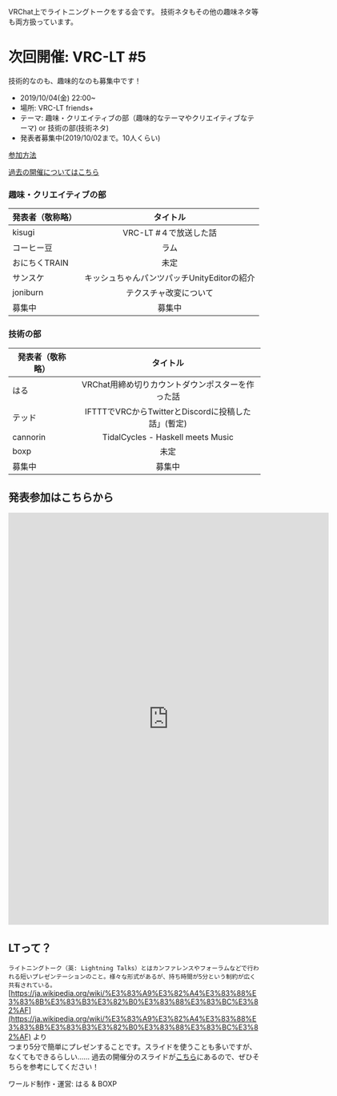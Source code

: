 VRChat上でライトニングトークをする会です。
技術ネタもその他の趣味ネタ等も両方扱っています。

# 次回開催: VRC-LT #5
技術的なのも、趣味的なのも募集中です！
* 2019/10/04(金) 22:00~ 
* 場所: VRC-LT friends+
* テーマ: 趣味・クリエイティブの部（趣味的なテーマやクリエイティブなテーマ) or 技術の部(技術ネタ) 
* 発表者募集中(2019/10/02まで。10人くらい)


[参加方法](about.md)

[過去の開催についてはこちら](past-events.md)  

### 趣味・クリエイティブの部

| 発表者（敬称略）| タイトル　|
| ------------- |:-------------:|
| kisugi | VRC-LT #４で放送した話 |
| コーヒー豆 | ラム |
| おにちくTRAIN | 未定 |
| サンスケ | キッシュちゃんパンツパッチUnityEditorの紹介 |
| joniburn | テクスチャ改変について |
| 募集中 | 募集中 |

### 技術の部

| 発表者（敬称略）| タイトル　|
| ------------- |:-------------:|
| はる | VRChat用締め切りカウントダウンポスターを作った話 |
| テッド | IFTTTでVRCからTwitterとDiscordに投稿した話」(暫定) |
| cannorin | TidalCycles - Haskell meets Music |
| boxp | 未定 |
| 募集中 | 募集中 |


## 発表参加はこちらから

<iframe src="https://docs.google.com/forms/d/e/1FAIpQLScrAHEJMv8E869yw1ASGO7gJm-XEwqWk_tNymPJoNIPWKNMaQ/viewform?embedded=true" width="640" height="823" frameborder="0" marginheight="0" marginwidth="0">Loading…</iframe>


## LTって？
```ライトニングトーク（英: Lightning Talks）とはカンファレンスやフォーラムなどで行われる短いプレゼンテーションのこと。様々な形式があるが、持ち時間が5分という制約が広く共有されている。```  
[https://ja.wikipedia.org/wiki/%E3%83%A9%E3%82%A4%E3%83%88%E3%83%8B%E3%83%B3%E3%82%B0%E3%83%88%E3%83%BC%E3%82%AF](https://ja.wikipedia.org/wiki/%E3%83%A9%E3%82%A4%E3%83%88%E3%83%8B%E3%83%B3%E3%82%B0%E3%83%88%E3%83%BC%E3%82%AF) より  
つまり5分で簡単にプレゼンすることです。スライドを使うことも多いですが、なくてもできるらしい……
過去の開催分のスライドが[こちら](past-events.md)にあるので、ぜひそちらを参考にしてください！


ワールド制作・運営: はる & BOXP
